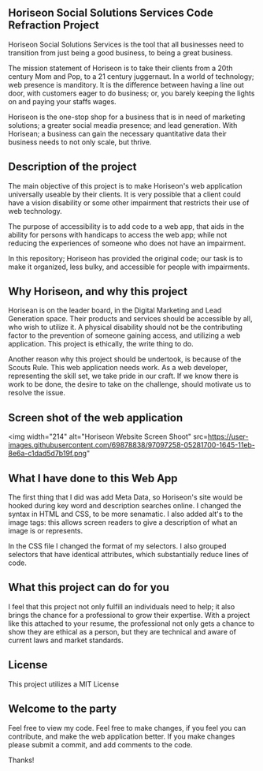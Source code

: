 ## Horiseon Social Solutions Services Code Refraction Project
Horiseon Social Solutions Services is the tool that all businesses need to transition from just being a good business, to being a great business.

The mission statement of Horiseon is to take their clients from a 20th century Mom and Pop, to a 21 century juggernaut. In a world of technology; web presence is manditory. It is the difference between having a line out door, with customers eager to do business; or, you barely keeping the lights on and paying your staffs wages.

Horiseon is the one-stop shop for a business that is in need of marketing solutions; a greater social meadia presence; and lead generation.
With Horisean; a business can gain the necessary quantitative data their business needs to not only scale, but thrive.

## Description of the project
The main objective of this project is to make Horiseon's web application universally useable by their clients. It is very possible that a client could have a vision disability or some other impairment that restricts their use of web technology. 

The purpose of accessibility is to add code to a web app, that aids in the ability for persons with handicaps to access the web app; while not reducing the experiences of someone who does not have an impairment. 

In this repository; Horiseon has provided the original code; our task is to make it organized, less bulky, and accessible for people with impairments. 

## Why Horiseon, and why this project
Horisean is on the leader board, in the Digital Marketing and Lead Generation space. Their products and services should be accessible by all, who wish to utilize it. A physical disability should not be the contributing factor to the prevention of someone gaining access, and utilizing a web application. This project is ethically, the write thing to do. 

Another reason why this project should be undertook, is because of the Scouts Rule. This web application needs work. As a web developer, representing the skill set, we take pride in our craft. If we know there is work to be done, the desire to take on the challenge, should motivate us to resolve the issue.

## Screen shot of the web application
<img width="214" alt="Horiseon Website Screen Shoot" src=https://user-images.githubusercontent.com/69878838/97097258-05281700-1645-11eb-8e6a-c1dad5d7b19f.png"

## What I have done to this Web App
The first thing that I did was add Meta Data, so Horiseon's site would be hooked during key word and description searches online. I changed the syntax in HTML and CSS, to be more senamatic. I also added alt's to the image tags: this allows screen readers to give a description of what an image is or represents. 

In the CSS file I changed the format of my selectors. I also grouped selectors that have identical attributes, which substantially reduce lines of code.

## What this project can do for you
I feel that this project not only fulfill an individuals need to help; it also brings the chance for a professional to grow their expertise. With a project like this attached to your resume, the professional not only gets a chance to show they are ethical as a person, but they are technical and aware of current laws and market standards.

## License
This project utilizes a MIT License

## Welcome to the party
Feel free to view my code. Feel free to make changes, if you feel you can contribute, and make the web application better. If you make changes please submit a commit, and add comments to the code.

Thanks!

